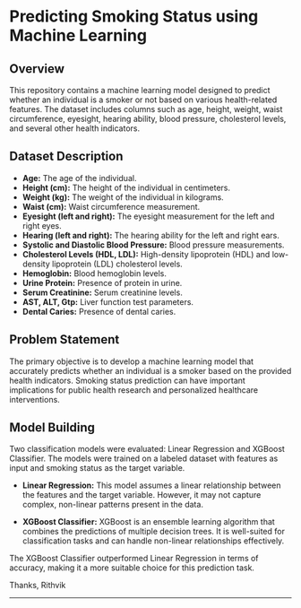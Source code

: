 # Predicting Smoking Status using Machine Learning

## Overview

This repository contains a machine learning model designed to predict whether an individual is a smoker or not based on various health-related features. The dataset includes columns such as age, height, weight, waist circumference, eyesight, hearing ability, blood pressure, cholesterol levels, and several other health indicators.

## Dataset Description

- **Age:** The age of the individual.
- **Height (cm):** The height of the individual in centimeters.
- **Weight (kg):** The weight of the individual in kilograms.
- **Waist (cm):** Waist circumference measurement.
- **Eyesight (left and right):** The eyesight measurement for the left and right eyes.
- **Hearing (left and right):** The hearing ability for the left and right ears.
- **Systolic and Diastolic Blood Pressure:** Blood pressure measurements.
- **Cholesterol Levels (HDL, LDL):** High-density lipoprotein (HDL) and low-density lipoprotein (LDL) cholesterol levels.
- **Hemoglobin:** Blood hemoglobin levels.
- **Urine Protein:** Presence of protein in urine.
- **Serum Creatinine:** Serum creatinine levels.
- **AST, ALT, Gtp:** Liver function test parameters.
- **Dental Caries:** Presence of dental caries.

## Problem Statement

The primary objective is to develop a machine learning model that accurately predicts whether an individual is a smoker based on the provided health indicators. Smoking status prediction can have important implications for public health research and personalized healthcare interventions.

## Model Building

Two classification models were evaluated: Linear Regression and XGBoost Classifier. The models were trained on a labeled dataset with features as input and smoking status as the target variable.

- **Linear Regression:** This model assumes a linear relationship between the features and the target variable. However, it may not capture complex, non-linear patterns present in the data.

- **XGBoost Classifier:** XGBoost is an ensemble learning algorithm that combines the predictions of multiple decision trees. It is well-suited for classification tasks and can handle non-linear relationships effectively.

The XGBoost Classifier outperformed Linear Regression in terms of accuracy, making it a more suitable choice for this prediction task.

Thanks,
Rithvik
****************************************************************************************
